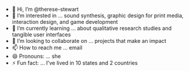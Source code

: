 - 👋 Hi, I’m @therese-stewart
- 👀 I’m interested in ... sound synthesis, graphic design for print media, interaction design, and game development
- 🌱 I’m currently learning ... about qualitative research studies and tangible user interfaces
- 💞️ I’m looking to collaborate on ... projects that make an impact
- 📫 How to reach me ... email 
- 😄 Pronouns: ... she 
- ⚡ Fun fact: ... I've lived in 10 states and 2 countries

<!---
therese-stewart/therese-stewart is a ✨ special ✨ repository because its `README.md` (this file) appears on your GitHub profile.
You can click the Preview link to take a look at your changes.
--->
